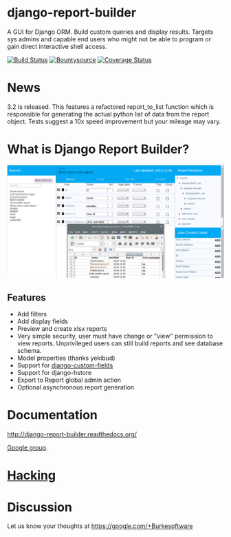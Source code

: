 django-report-builder
=====================

A GUI for Django ORM. Build custom queries and display results.
Targets sys admins and capable end users who might not be able to program or gain direct interactive shell access.

[![Build Status](https://travis-ci.org/burke-software/django-report-builder.png?branch=master)](https://travis-ci.org/burke-software/django-report-builder) [![Bountysource](https://www.bountysource.com/badge/tracker?tracker_id=314767)](https://www.bountysource.com/trackers/314767-burke-software-django-report-builder?utm_source=314767&utm_medium=shield&utm_campaign=TRACKER_BADGE)
[![Coverage Status](https://coveralls.io/repos/burke-software/django-report-builder/badge.svg)](https://coveralls.io/r/burke-software/django-report-builder)


# News

3.2 is released. 
This features a refactored report_to_list function which is responsible for generating the actual python list of data from the report object. 
Tests suggest a 10x speed improvement but your mileage may vary.

# What is Django Report Builder?

![](docs/screenshots/reportbuilderscreen.png)

## Features

- Add filters
- Add display fields
- Preview and create xlsx reports
- Very simple security, user must have change or "view" permission to view
reports. Unprivileged users can still build reports and see database schema.
- Model properties (thanks yekibud)
- Support for [django-custom-fields](https://github.com/burke-software/django-custom-field)
- Support for django-hstore
- Export to Report global admin action
- Optional asynchronous report generation

# Documentation

http://django-report-builder.readthedocs.org/

[Google group](https://groups.google.com/forum/#!forum/django-report-builder/).

# [Hacking](http://django-report-builder.readthedocs.org/en/latest/hacking/)

# Discussion

Let us know your thoughts at https://google.com/+Burkesoftware

[2.x]: https://github.com/burke-software/django-report-builder/tree/2.x
